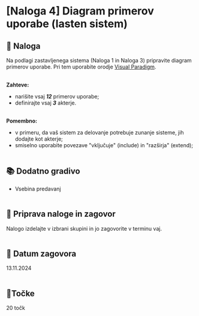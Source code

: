 # [Naloga 4] Diagram primerov uporabe (lasten sistem)

## 📑 Naloga 

Na podlagi zastavljenega sistema (Naloga 1 in Naloga 3) pripravite diagram primerov uporabe. Pri tem uporabite orodje [Visual Paradigm](https://www.visual-paradigm.com/).<br/><br/>

**Zahteve:** 
- narišite vsaj ***12*** primerov uporabe;
- definirajte vsaj ***3*** akterje.
 <br/><br/>

**Pomembno:**
- v primeru, da vaš sistem za delovanje potrebuje zunanje sisteme, jih dodajte kot akterje;
- smiselno uporabite povezave "vključuje" (include) in "razširja" (extend);
<br/><br/>




## 📚 Dodatno gradivo
- Vsebina predavanj<br/><br/>


## 📨 Priprava naloge in zagovor
Nalogo izdelajte v izbrani skupini in jo zagovorite v terminu vaj.<br/><br/>


## 📅 Datum zagovora
13.11.2024<br/><br/>


## 🎯Točke
20 točk
